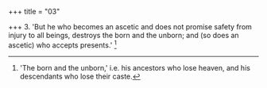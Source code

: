 +++
title = "03"

+++
3. 'But he who becomes an ascetic and does not promise safety from injury to all beings, destroys the born and the unborn; and (so does an ascetic) who accepts presents.' [^3] 


[^3]:  'The born and the unborn,' i.e. his ancestors who lose heaven, and his descendants who lose their caste.
